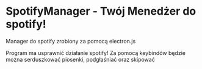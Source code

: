 # SpotifyManager - Twój Menedżer do spotify!
Manager do spotify zrobiony za pomocą electron.js

Program ma usprawnić działanie spotify! Za pomocą keybindów będzie można serduszkować piosenki, podgłaśniać oraz skipować


